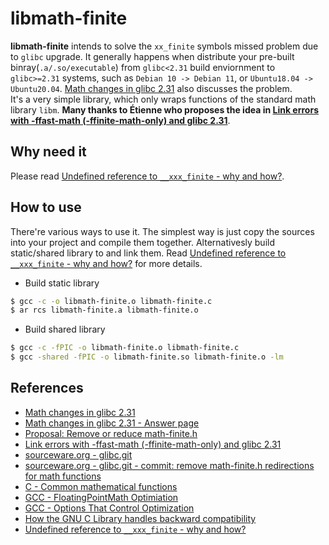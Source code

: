 # libmath-finite     
**libmath-finite** intends to solve the `xx_finite` symbols missed problem due to `glibc` upgrade. It generally happens when distribute your pre-built binray(`.a/.so/executable`) from `glibc<2.31` build enviornment to `glibc>=2.31` systems, such as `Debian 10 -> Debian 11`, or `Ubuntu18.04 -> Ubuntu20.04`. [Math changes in glibc 2.31](https://sourceware.org/pipermail/libc-alpha/2020-May/113773.html) also discusses the problem.          
It's a very simple library, which only wraps functions of the standard math library `libm`. **Many thanks to **Étienne** who proposes the idea in [Link errors with -ffast-math (-ffinite-math-only) and glibc 2.31](https://stackoverflow.com/questions/63261220/link-errors-with-ffast-math-ffinite-math-only-and-glibc-2-31)**.    

## Why need it
Please read [Undefined reference to `__xxx_finite` - why and how?](./doc/undefined_reference_to__xxx_finite__why_and_how.md).       

## How to use
There're various ways to use it. The simplest way is just copy the sources into your project and compile them together. Alternativesly build static/shared library to and link them. Read [Undefined reference to `__xxx_finite` - why and how?](./doc/undefined_reference_to__xxx_finite__why_and_how.md) for more details.        

- Build static library

```bash
$ gcc -c -o libmath-finite.o libmath-finite.c
$ ar rcs libmath-finite.a libmath-finite.o
```

- Build shared library

```bash
$ gcc -c -fPIC -o libmath-finite.o libmath-finite.c
$ gcc -shared -fPIC -o libmath-finite.so libmath-finite.o -lm
```

## References
- [Math changes in glibc 2.31](https://sourceware.org/pipermail/libc-alpha/2020-May/113773.html)
- [Math changes in glibc 2.31 - Answer page](https://sourceware.org/pipermail/libc-alpha/2020-May/113840.html)
- [Proposal: Remove or reduce math-finite.h](https://sourceware.org/legacy-ml/libc-alpha/2019-03/msg00395.html)
- [Link errors with -ffast-math (-ffinite-math-only) and glibc 2.31](https://stackoverflow.com/questions/63261220/link-errors-with-ffast-math-ffinite-math-only-and-glibc-2-31)
- [sourceware.org - glibc.git](https://sourceware.org/git/?p=glibc.git)
- [sourceware.org - glibc.git - commit: remove math-finite.h redirections for math functions](https://sourceware.org/git/gitweb.cgi?p=glibc.git;h=7bdb921d70bf9f93948e2e311fef9ef439314e41)
- [C - Common mathematical functions](https://en.cppreference.com/w/c/numeric/math)
- [GCC - FloatingPointMath Optimiation](https://gcc.gnu.org/wiki/FloatingPointMath)
- [GCC - Options That Control Optimization](https://gcc.gnu.org/onlinedocs/gcc/Optimize-Options.html)
- [How the GNU C Library handles backward compatibility](https://developers.redhat.com/blog/2019/08/01/how-the-gnu-c-library-handles-backward-compatibility)    
- [Undefined reference to `__xxx_finite` - why and how?](./doc/undefined_reference_to__xxx_finite__why_and_how.md)    



